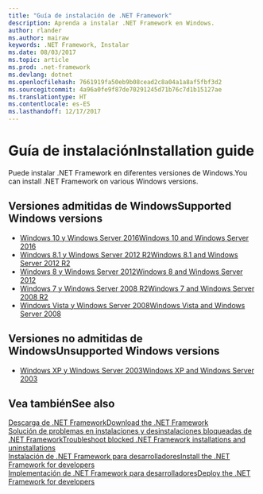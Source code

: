 ```yaml
---
title: "Guía de instalación de .NET Framework"
description: Aprenda a instalar .NET Framework en Windows.
author: rlander
ms.author: mairaw
keywords: .NET Framework, Instalar
ms.date: 08/03/2017
ms.topic: article
ms.prod: .net-framework
ms.devlang: dotnet
ms.openlocfilehash: 7661919fa50eb9b08cead2c8a04a1a8af5fbf3d2
ms.sourcegitcommit: 4a96a0fe9f87de70291245d71b76c7d1b15127ae
ms.translationtype: HT
ms.contentlocale: es-ES
ms.lasthandoff: 12/17/2017
---
```

# <a name="installation-guide"></a><span data-ttu-id="68222-104">Guía de instalación</span><span class="sxs-lookup"><span data-stu-id="68222-104">Installation guide</span></span>

<span data-ttu-id="68222-105">Puede instalar .NET Framework en diferentes versiones de Windows.</span><span class="sxs-lookup"><span data-stu-id="68222-105">You can install .NET Framework on various Windows versions.</span></span>

## <a name="supported-windows-versions"></a><span data-ttu-id="68222-106">Versiones admitidas de Windows</span><span class="sxs-lookup"><span data-stu-id="68222-106">Supported Windows versions</span></span>

- [<span data-ttu-id="68222-107">Windows 10 y Windows Server 2016</span><span class="sxs-lookup"><span data-stu-id="68222-107">Windows 10 and Windows Server 2016</span></span>](on-windows-10.md)
- [<span data-ttu-id="68222-108">Windows 8.1 y Windows Server 2012 R2</span><span class="sxs-lookup"><span data-stu-id="68222-108">Windows 8.1 and Windows Server 2012 R2</span></span>](on-windows-8-1.md)
- [<span data-ttu-id="68222-109">Windows 8 y Windows Server 2012</span><span class="sxs-lookup"><span data-stu-id="68222-109">Windows 8 and Windows Server 2012</span></span>](on-windows-8.md)
- [<span data-ttu-id="68222-110">Windows 7 y Windows Server 2008 R2</span><span class="sxs-lookup"><span data-stu-id="68222-110">Windows 7 and Windows Server 2008 R2</span></span>](on-windows-7.md)
- [<span data-ttu-id="68222-111">Windows Vista y Windows Server 2008</span><span class="sxs-lookup"><span data-stu-id="68222-111">Windows Vista and Windows Server 2008</span></span>](on-windows-vista.md)

## <a name="unsupported-windows-versions"></a><span data-ttu-id="68222-112">Versiones no admitidas de Windows</span><span class="sxs-lookup"><span data-stu-id="68222-112">Unsupported Windows versions</span></span>

- [<span data-ttu-id="68222-113">Windows XP y Windows Server 2003</span><span class="sxs-lookup"><span data-stu-id="68222-113">Windows XP and Windows Server 2003</span></span>](on-windows-xp.md)

## <a name="see-also"></a><span data-ttu-id="68222-114">Vea también</span><span class="sxs-lookup"><span data-stu-id="68222-114">See also</span></span>

[<span data-ttu-id="68222-115">Descarga de .NET Framework</span><span class="sxs-lookup"><span data-stu-id="68222-115">Download the .NET Framework</span></span>](https://www.microsoft.com/net/download/framework?utm_source=ms-docs&utm_medium=referral)  
[<span data-ttu-id="68222-116">Solución de problemas en instalaciones y desinstalaciones bloqueadas de .NET Framework</span><span class="sxs-lookup"><span data-stu-id="68222-116">Troubleshoot blocked .NET Framework installations and uninstallations</span></span>](troubleshoot-blocked-installations-and-uninstallations.md)  
[<span data-ttu-id="68222-117">Instalación de .NET Framework para desarrolladores</span><span class="sxs-lookup"><span data-stu-id="68222-117">Install the .NET Framework for developers</span></span>](guide-for-developers.md)  
[<span data-ttu-id="68222-118">Implementación de .NET Framework para desarrolladores</span><span class="sxs-lookup"><span data-stu-id="68222-118">Deploy the .NET Framework for developers</span></span>](../deployment/deployment-guide-for-developers.md)  